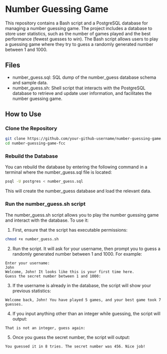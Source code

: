 # Number Guessing Game

This repository contains a Bash script and a PostgreSQL database for managing a number guessing game. The project includes a database to store user statistics, such as the number of games played and the best performance (fewest guesses to win). The Bash script allows users to play a guessing game where they try to guess a randomly generated number between 1 and 1000.

## Files

- number_guess.sql: SQL dump of the number_guess database schema and sample data.
- number_guess.sh: Shell script that interacts with the PostgreSQL database to retrieve and update user information, and facilitates the number guessing game.

## How to Use

### Clone the Repository

```bash
git clone https://github.com/your-github-username/number-guessing-game.git
cd number-guessing-game-fcc
```

### Rebuild the Database

You can rebuild the database by entering the following command in a terminal where the number_guess.sql file is located:

```bash
psql -U postgres < number_guess.sql
```

This will create the number_guess database and load the relevant data.

### Run the number_guess.sh script

The number_guess.sh script allows you to play the number guessing game and interact with the database. To use it:

1. First, ensure that the script has executable permissions:

```bash
chmod +x number_guess.sh
```

2. Run the script. It will ask for your username, then prompt you to guess a randomly generated number between 1 and 1000. For example:

```
Enter your username:
John
Welcome, John! It looks like this is your first time here.
Guess the secret number between 1 and 1000:
```

3. If the username is already in the database, the script will show your previous statistics:

```
Welcome back, John! You have played 5 games, and your best game took 7 guesses.
```

4. If you input anything other than an integer while guessing, the script will output:

```
That is not an integer, guess again:
```

5. Once you guess the secret number, the script will output:

```
You guessed it in 8 tries. The secret number was 456. Nice job!
```
